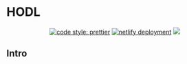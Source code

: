# HODL

<p align="center">

<a href="#badge">
    <img alt="code style: prettier" src="https://img.shields.io/badge/code_style-prettier-ff69b4.svg?style=flat-square"></a>

<a href="https://app.netlify.com/sites/opynv2-portal/deploys">
    <img alt="netlify deployment" src="https://api.netlify.com/api/v1/badges/19d789ad-775c-4147-87aa-25bdd2dd9456/deploy-status"></a>

<a>
  <img src="https://img.shields.io/github/last-commit/antoncoding/opyn-v2-portal">
</a>
<br>
</p>

## Intro

